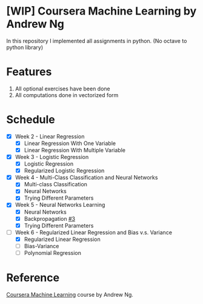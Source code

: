 # [WIP] Coursera Machine Learning by Andrew Ng
In this repository I implemented all assignments in python. (No octave to python library)

# Features
1. All optional exercises have been done
2. All computations done in vectorized form

# Schedule
- [x] Week 2 - Linear Regression<br>
  - [x] Linear Regression With One Variable
  - [x] Linear Regression With Multiple Variable
- [x] Week 3 - Logistic Regression<br>
  - [x] Logistic Regression
  - [x] Regularized Logistic Regression
- [x] Week 4 - Multi-Class Classification and Neural Networks<br>
  - [x] Multi-class Classification
  - [x] Neural Networks
  - [x] Trying Different Parameters
- [x] Week 5 - Neural Networks Learning
  - [x] Neural Networks
  - [x] Backpropagation [#3](https://github.com/Nikronic/Coursera-Machine-Learning/issues/3)
  - [x] Trying Different Parameters
- [ ] Week 6 - Regularized Linear Regression and Bias v.s. Variance
  - [x] Regularized Linear Regression
  - [ ] Bias-Variance
  - [ ] Polynomial Regression

# Reference
<a href='https://www.coursera.org/learn/machine-learning'>Coursera Machine Learning</a> course by Andrew Ng.
